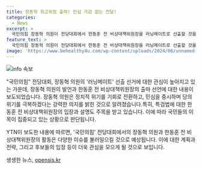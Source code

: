 ```yaml
---
title: 장동혁 최고위원 출마! 민심 가감 없는 전달!
categories:
  - News
excerpt: >
  국민의힘 장동혁 의원이 전당대회에서 한동훈 전 비상대책위원장을 러닝메이트로 선출할 것을 선언했습니다. 장 의원은 정치의 위기를 기회로 삼겠다며, 민심을 당의 방패로 삼고 대통령실에도 민심을 전달할 것이라 강조했습니다. 또한 한 전 위원장의 특검법 찬성 발언을 국민들이 공감할 것이라고 설명했습니다.
feature_text: >
  국민의힘 장동혁 의원이 전당대회에서 한동훈 전 비상대책위원장을 러닝메이트로 선출할 것을 선언했습니다. 장 의원은 정치의 위기를 기회로 삼겠다며, 민심을 당의 방패로 삼고 대통령실에도 민심을 전달할 것이라 강조했습니다. 또한 한 전 위원장의 특검법 찬성 발언을 국민들이 공감할 것이라고 설명했습니다.
image: 'https://www.behealthy4u.com/wp-content/uploads/2024/06/unnamed-file.png'
---
```


<p><img src="https://www.behealthy4u.com/wp-content/uploads/2024/06/unnamed-file.png" alt="info 속보" /></p>

<p>"국민의힘" 전당대회, 장동혁 의원의 '러닝메이트' 선출 선거에 대한 관심이 높아지고 있는 가운데, 장동혁 의원의 발언과 한동훈 전 비상대책위원장의 출마 선언에 대한 내용이 보도되었습니다. 장동혁 의원은 정치적 위기를 기회로 전환하고, 민심을 중시하며 당의 위기를 극복하겠다는 강력한 의지를 밝힌 것으로 알려졌습니다.특히, 특검법에 대한 한동훈 전 비상대책위원장의 입장과 설명도 주목을 받고 있습니다. 이에 따라 국민들의 이목이 집중되고 있는 상황으로 판단됩니다.</p>

<p>YTN이 보도한 내용에 따르면, '국민의힘' 전당대회에서의 장동혁 의원과 한동훈 전 비상대책위원장의 활동은 다양한 이슈를 불러일으킬 것으로 예상됩니다. 이에 대한 계획과 전략, 그리고 후보들의 입장 등이 더욱 관심을 모으게 될 것으로 보입니다.</p>
생생한 뉴스, <a href="https://opensis.kr" rel="dofollow">opensis.kr</a>


